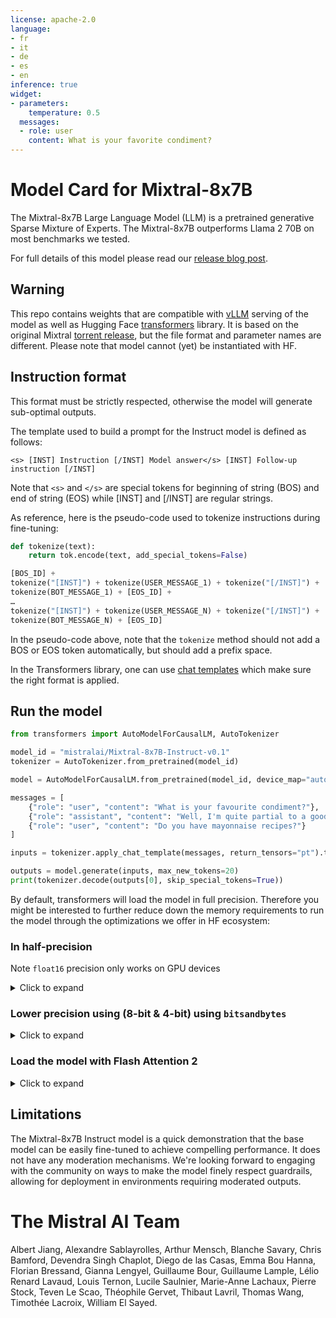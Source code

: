```yaml
---
license: apache-2.0
language:
- fr
- it
- de
- es
- en
inference: true
widget:
- parameters:
    temperature: 0.5
  messages:
  - role: user
    content: What is your favorite condiment?
---
```

# Model Card for Mixtral-8x7B
The Mixtral-8x7B Large Language Model (LLM) is a pretrained generative Sparse Mixture of Experts. The Mixtral-8x7B outperforms Llama 2 70B on most benchmarks we tested.

For full details of this model please read our [release blog post](https://mistral.ai/news/mixtral-of-experts/).

## Warning
This repo contains weights that are compatible with [vLLM](https://github.com/vllm-project/vllm) serving of the model as well as Hugging Face [transformers](https://github.com/huggingface/transformers) library. It is based on the original Mixtral [torrent release](magnet:?xt=urn:btih:5546272da9065eddeb6fcd7ffddeef5b75be79a7&dn=mixtral-8x7b-32kseqlen&tr=udp%3A%2F%http://2Fopentracker.i2p.rocks%3A6969%2Fannounce&tr=http%3A%2F%http://2Ftracker.openbittorrent.com%3A80%2Fannounce), but the file format and parameter names are different. Please note that model cannot (yet) be instantiated with HF.

## Instruction format

This format must be strictly respected, otherwise the model will generate sub-optimal outputs.

The template used to build a prompt for the Instruct model is defined as follows:
```
<s> [INST] Instruction [/INST] Model answer</s> [INST] Follow-up instruction [/INST]
```
Note that `<s>` and `</s>` are special tokens for beginning of string (BOS) and end of string (EOS) while [INST] and [/INST] are regular strings.

As reference, here is the pseudo-code used to tokenize instructions during fine-tuning:
```python
def tokenize(text):
    return tok.encode(text, add_special_tokens=False)

[BOS_ID] + 
tokenize("[INST]") + tokenize(USER_MESSAGE_1) + tokenize("[/INST]") +
tokenize(BOT_MESSAGE_1) + [EOS_ID] +
…
tokenize("[INST]") + tokenize(USER_MESSAGE_N) + tokenize("[/INST]") +
tokenize(BOT_MESSAGE_N) + [EOS_ID]
```

In the pseudo-code above, note that the `tokenize` method should not add a BOS or EOS token automatically, but should add a prefix space. 

In the Transformers library, one can use [chat templates](https://huggingface.co/docs/transformers/main/en/chat_templating) which make sure the right format is applied.

## Run the model

```python
from transformers import AutoModelForCausalLM, AutoTokenizer

model_id = "mistralai/Mixtral-8x7B-Instruct-v0.1"
tokenizer = AutoTokenizer.from_pretrained(model_id)

model = AutoModelForCausalLM.from_pretrained(model_id, device_map="auto")

messages = [
    {"role": "user", "content": "What is your favourite condiment?"},
    {"role": "assistant", "content": "Well, I'm quite partial to a good squeeze of fresh lemon juice. It adds just the right amount of zesty flavour to whatever I'm cooking up in the kitchen!"},
    {"role": "user", "content": "Do you have mayonnaise recipes?"}
]

inputs = tokenizer.apply_chat_template(messages, return_tensors="pt").to("cuda")

outputs = model.generate(inputs, max_new_tokens=20)
print(tokenizer.decode(outputs[0], skip_special_tokens=True))
```

By default, transformers will load the model in full precision. Therefore you might be interested to further reduce down the memory requirements to run the model through the optimizations we offer in HF ecosystem:

### In half-precision

Note `float16` precision only works on GPU devices

<details>
<summary> Click to expand </summary>

```diff
+ import torch
from transformers import AutoModelForCausalLM, AutoTokenizer

model_id = "mistralai/Mixtral-8x7B-Instruct-v0.1"
tokenizer = AutoTokenizer.from_pretrained(model_id)

+ model = AutoModelForCausalLM.from_pretrained(model_id, torch_dtype=torch.float16, device_map="auto")

messages = [
    {"role": "user", "content": "What is your favourite condiment?"},
    {"role": "assistant", "content": "Well, I'm quite partial to a good squeeze of fresh lemon juice. It adds just the right amount of zesty flavour to whatever I'm cooking up in the kitchen!"},
    {"role": "user", "content": "Do you have mayonnaise recipes?"}
]

input_ids = tokenizer.apply_chat_template(messages, return_tensors="pt").to("cuda")

outputs = model.generate(input_ids, max_new_tokens=20)
print(tokenizer.decode(outputs[0], skip_special_tokens=True))
```
</details>

### Lower precision using (8-bit & 4-bit) using `bitsandbytes`

<details>
<summary> Click to expand </summary>

```diff
+ import torch
from transformers import AutoModelForCausalLM, AutoTokenizer

model_id = "mistralai/Mixtral-8x7B-Instruct-v0.1"
tokenizer = AutoTokenizer.from_pretrained(model_id)

+ model = AutoModelForCausalLM.from_pretrained(model_id, load_in_4bit=True, device_map="auto")

text = "Hello my name is"
messages = [
    {"role": "user", "content": "What is your favourite condiment?"},
    {"role": "assistant", "content": "Well, I'm quite partial to a good squeeze of fresh lemon juice. It adds just the right amount of zesty flavour to whatever I'm cooking up in the kitchen!"},
    {"role": "user", "content": "Do you have mayonnaise recipes?"}
]

input_ids = tokenizer.apply_chat_template(messages, return_tensors="pt").to("cuda")

outputs = model.generate(input_ids, max_new_tokens=20)
print(tokenizer.decode(outputs[0], skip_special_tokens=True))
```
</details>

### Load the model with Flash Attention 2

<details>
<summary> Click to expand </summary>

```diff
+ import torch
from transformers import AutoModelForCausalLM, AutoTokenizer

model_id = "mistralai/Mixtral-8x7B-Instruct-v0.1"
tokenizer = AutoTokenizer.from_pretrained(model_id)

+ model = AutoModelForCausalLM.from_pretrained(model_id, use_flash_attention_2=True, device_map="auto")

messages = [
    {"role": "user", "content": "What is your favourite condiment?"},
    {"role": "assistant", "content": "Well, I'm quite partial to a good squeeze of fresh lemon juice. It adds just the right amount of zesty flavour to whatever I'm cooking up in the kitchen!"},
    {"role": "user", "content": "Do you have mayonnaise recipes?"}
]

input_ids = tokenizer.apply_chat_template(messages, return_tensors="pt").to("cuda")

outputs = model.generate(input_ids, max_new_tokens=20)
print(tokenizer.decode(outputs[0], skip_special_tokens=True))
```
</details>

## Limitations

The Mixtral-8x7B Instruct model is a quick demonstration that the base model can be easily fine-tuned to achieve compelling performance. 
It does not have any moderation mechanisms. We're looking forward to engaging with the community on ways to
make the model finely respect guardrails, allowing for deployment in environments requiring moderated outputs.

# The Mistral AI Team
Albert Jiang, Alexandre Sablayrolles, Arthur Mensch, Blanche Savary, Chris Bamford, Devendra Singh Chaplot, Diego de las Casas, Emma Bou Hanna, Florian Bressand, Gianna Lengyel, Guillaume Bour, Guillaume Lample, Lélio Renard Lavaud, Louis Ternon, Lucile Saulnier, Marie-Anne Lachaux, Pierre Stock, Teven Le Scao, Théophile Gervet, Thibaut Lavril, Thomas Wang, Timothée Lacroix, William El Sayed.